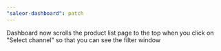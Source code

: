 ```yaml
---
"saleor-dashboard": patch
---
```


Dashboard now scrolls the product list page to the top when you click on "Select channel" so that you can see the filter window
